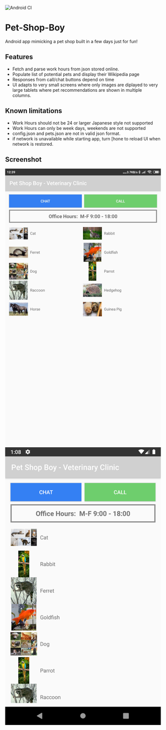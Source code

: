 ![Android CI](https://github.com/simonsso/Pet-Shop-Boy/workflows/Android%20Pull%20Request%20&%20Master%20CI/badge.svg?branch=master)

# Pet-Shop-Boy
Android app mimicking a pet shop built in a few days just for fun!
## Features
* Fetch and parse work hours from json stored online.
* Populate list of potential pets and display their Wikipedia page
* Responses from call/chat buttons depend on time
* UI adapts to very small screens where only images are diplayed to very large tablets where pet recommendations are shown in multiple columns.

## Known limitations
* Work Hours should not be 24 or larger Japanese style not supported
* Work Hours can only be week days, weekends are not supported
* config.json and pets.json  are not in valid json format.
* if network is unavailable while starting app, turn [hone to reload UI when network is restored.

## Screenshot
![Screenshot fablet](Screenshot_2020-02-12-12-39-32-642_net.thesimson.petshopboy.jpg)
![Screenshot phone](Screenshot_1581480520.png)
